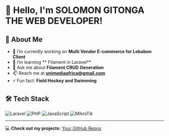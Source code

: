 # 👋 Hello, I'm SOLOMON GITONGA THE WEB DEVELOPER!

## 🚀 About Me
- 🔭 I’m currently working on **Multi Vendor E-commerce for Lebabon Client**
- 🌱 I’m learning ** Filament in Laravel**
- 💬 Ask me about **Filament CRUD Generation**
- 📫 Reach me at **unimediaafrica@gmail.com**
- ⚡ Fun fact: **Field Hockey and Swimming**

## 🛠️ Tech Stack
![Laravel](https://img.shields.io/badge/Laravel-FF2D20?style=flat&logo=laravel&logoColor=white)
![PHP](https://img.shields.io/badge/PHP-777BB4?style=flat&logo=php&logoColor=white)
![JavaScript](https://img.shields.io/badge/JavaScript-F7DF1E?style=flat&logo=javascript&logoColor=black)
![MikroTik](https://img.shields.io/badge/MikroTik-FF6600?style=flat&logo=mikrotik&logoColor=white)



---

💻 **Check out my projects:** [Your GitHub Repos](https://github.com/solotosh)

